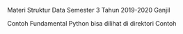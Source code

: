 Materi Struktur Data Semester 3 Tahun 2019-2020 Ganjil

Contoh Fundamental Python bisa dilihat di direktori Contoh